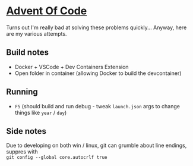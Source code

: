 # [Advent Of Code](https://adventofcode.com)
Turns out I'm really bad at solving these problems quickly...
Anyway, here are my various attempts.

## Build notes
- Docker + VSCode + Dev Containers Extension
- Open folder in container (allowing Docker to build the devcontainer)

## Running
- `F5` (should build and run debug - tweak `launch.json` args to change things like `year` / `day`)

## Side notes
Due to developing on both win / linux, git can grumble about line endings, suppres with  
`git config --global core.autocrlf true`  